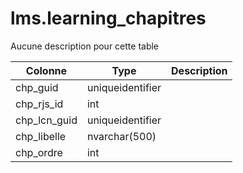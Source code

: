 # lms.learning_chapitres

Aucune description pour cette table

Colonne|Type|Description
---|---|---
chp_guid|uniqueidentifier|
chp_rjs_id|int|
chp_lcn_guid|uniqueidentifier|
chp_libelle|nvarchar(500)|
chp_ordre|int|
